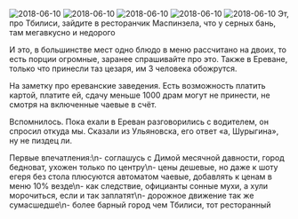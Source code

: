 ![2018-06-10](media/2018-6/4533.jpg "Vladimir")
![2018-06-10](media/2018-6/4534.jpg "Vladimir")
![2018-06-10](media/2018-6/4535.jpg "Vladimir")
![2018-06-10](media/2018-6/4536.jpg "Vladimir")
![2018-06-10](media/2018-6/4537.jpg "Vladimir")
Эт, про Тбилиси, зайдите в ресторанчик Маспинзела, что у серных бань, там мегавкусно и недорого 

И это, в большинстве мест одно блюдо в меню рассчитано на двоих, то есть порции огромные, заранее спрашивайте про это. Также в Ереване, только что принесли таз цезаря, им 3 человека обожрутся. 

На заметку про ереванские заведения. Есть возможность платить картой, платите ей, сдачу меньше 1000 драм могут не принести, не смотря на включенные чаевые в счёт. 

Вспомнилось. Пока ехали в Ереван разговорились с водителем, он спросил откуда мы. Сказали из Ульяновска, его ответ «а, Шурыгина», ну не пиздец ли. 

Первые впечатления:\n- соглашусь с Димой месячной давности, город бедноват, ухожен только по центру\n- цены дешевые, но даже к шоту егеря без стола плюсуются автоматом чаевые, добавлять к ценам в меню 10% везде\n- как следствие, официанты сонные мухи, а хули морочиться, если и так заплатят\n- дорожное движение так  же сумасшедше\n- более барный город чем Тбилиси, тот ресторанный 

